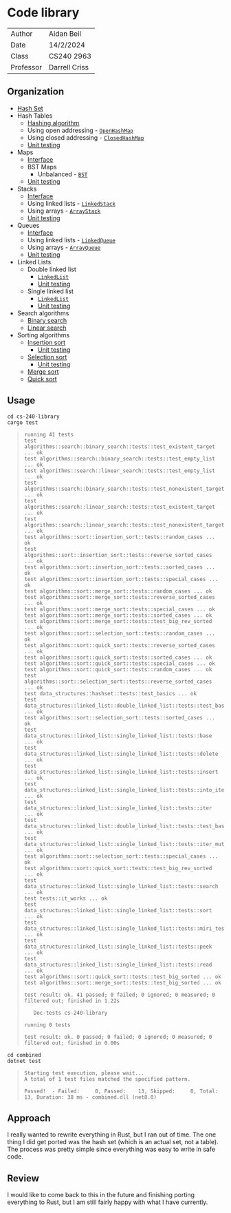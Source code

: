 # Code library 

| | |
|-|-|
| Author | Aidan Beil |
| Date | 14/2/2024 |
| Class | CS240 2963 |
| Professor | Darrell Criss |

## Organization

- [Hash Set](cs-240-library/src/data_structures/hashset.rs)
- Hash Tables
    - [Hashing algorithm](combined/Hasher.cs)
    - Using open addressing - [`OpenHashMap`](combined/Tables/OpenHashTable.cs)
    - Using closed addressing - [`ClosedHashMap`](combined/Tables/ClosedHashTable.cs)
    - [Unit testing](combined/Tables/TestTable.cs)
- Maps
    - [Interface](combined/Maps/IMap.cs)
    - BST Maps
        - Unbalanced - [`BST`](combined/Maps/BSTs/BST.cs)
    - [Unit testing](combined/Maps/TestMaps.cs)
- Stacks
    - [Interface](combined/Stacks/IStack.cs)
    - Using linked lists - [`LinkedStack`](combined/Stacks/LinkedStack.cs)
    - Using arrays - [`ArrayStack`](combined/Stacks/ArrayStack.cs)
    - [Unit testing](combined/Stacks/TestStacks.cs)
- Queues
    - [Interface](combined/Queues/IQueue.cs)
    - Using linked lists - [`LinkedQueue`](combined/Queues/LinkedQueue.cs)
    - Using arrays - [`ArrayQueue`](combined/Queues/ArrayQueue.cs)
    - [Unit testing](combined/Queues/TestQueues.cs)
- Linked Lists
    - Double linked list
        - [`LinkedList`](combined/LinkedList/LinkedList.cs)
        - [Unit testing](combined/LinkedList/Test.cs)
    - Single linked list
        - [`LinkedList`](cs-240-library/src/data_structures/linked_list/single_linked_list/solution.rs)
        - [Unit testing](cs-240-library/src/data_structures/linked_list/single_linked_list/tests.rs)
- Search algorithms
    - [Binary search](cs-240-library/src/algorithms/search/binary_search.rs)
    - [Linear search](cs-240-library/src/algorithms/search/linear_search.rs)
- Sorting algorithms
    - [Insertion sort](cs-240-library/src/algorithms/sort/insertion_sort/solution.rs)
        - [Unit testing](cs-240-library/src/algorithms/sort/insertion_sort/tests.rs)
    - [Selection sort](cs-240-library/src/algorithms/sort/selection_sort/solution.rs)
        - [Unit testing](cs-240-library/src/algorithms/sort/selection_sort/tests.rs)
    - [Merge sort](cs-240-library/src/algorithms/sort/merge_sort.rs)
    - [Quick sort](cs-240-library/src/algorithms/sort/quick_sort.rs)

## Usage

```
cd cs-240-library
cargo test
```

> ```
> running 41 tests
> test algorithms::search::binary_search::tests::test_existent_target ... ok
> test algorithms::search::binary_search::tests::test_empty_list ... ok
> test algorithms::search::linear_search::tests::test_empty_list ... ok
> test algorithms::search::binary_search::tests::test_nonexistent_target ... ok
> test algorithms::search::linear_search::tests::test_existent_target ... ok
> test algorithms::search::linear_search::tests::test_nonexistent_target ... ok
> test algorithms::sort::insertion_sort::tests::random_cases ... ok
> test algorithms::sort::insertion_sort::tests::reverse_sorted_cases ... ok
> test algorithms::sort::insertion_sort::tests::sorted_cases ... ok
> test algorithms::sort::insertion_sort::tests::special_cases ... ok
> test algorithms::sort::merge_sort::tests::random_cases ... ok
> test algorithms::sort::merge_sort::tests::reverse_sorted_cases ... ok
> test algorithms::sort::merge_sort::tests::special_cases ... ok
> test algorithms::sort::merge_sort::tests::sorted_cases ... ok
> test algorithms::sort::merge_sort::tests::test_big_rev_sorted ... ok
> test algorithms::sort::selection_sort::tests::random_cases ... ok
> test algorithms::sort::quick_sort::tests::reverse_sorted_cases ... ok
> test algorithms::sort::quick_sort::tests::sorted_cases ... ok
> test algorithms::sort::quick_sort::tests::special_cases ... ok
> test algorithms::sort::quick_sort::tests::random_cases ... ok
> test algorithms::sort::selection_sort::tests::reverse_sorted_cases ... ok
> test data_structures::hashset::tests::test_basics ... ok
> test data_structures::linked_list::double_linked_list::tests::test_basic ... ok
> test algorithms::sort::selection_sort::tests::sorted_cases ... ok
> test data_structures::linked_list::single_linked_list::tests::base ... ok
> test data_structures::linked_list::single_linked_list::tests::delete ... ok
> test data_structures::linked_list::single_linked_list::tests::insert ... ok
> test data_structures::linked_list::single_linked_list::tests::into_iter ... ok
> test data_structures::linked_list::single_linked_list::tests::iter ... ok
> test data_structures::linked_list::double_linked_list::tests::test_basic_front ... ok
> test data_structures::linked_list::single_linked_list::tests::iter_mut ... ok
> test algorithms::sort::selection_sort::tests::special_cases ... ok
> test algorithms::sort::quick_sort::tests::test_big_rev_sorted ... ok
> test data_structures::linked_list::single_linked_list::tests::search ... ok
> test tests::it_works ... ok
> test data_structures::linked_list::single_linked_list::tests::sort ... ok
> test data_structures::linked_list::single_linked_list::tests::miri_testing_from_book_ref ... ok
> test data_structures::linked_list::single_linked_list::tests::peek ... ok
> test data_structures::linked_list::single_linked_list::tests::read ... ok
> test algorithms::sort::quick_sort::tests::test_big_sorted ... ok
> test algorithms::sort::merge_sort::tests::test_big_sorted ... ok
> 
> test result: ok. 41 passed; 0 failed; 0 ignored; 0 measured; 0 filtered out; finished in 1.22s
> 
>    Doc-tests cs-240-library
> 
> running 0 tests
> 
> test result: ok. 0 passed; 0 failed; 0 ignored; 0 measured; 0 filtered out; finished in 0.00s
> ```

```
cd combined
dotnet test
```

> ```
> Starting test execution, please wait...
> A total of 1 test files matched the specified pattern.
> 
> Passed!  - Failed:     0, Passed:    13, Skipped:     0, Total:    13, Duration: 38 ms - combined.dll (net8.0)
> ```

## Approach

I really wanted to rewrite everything in Rust, but I ran out of time. The one thing I did get ported was the hash set (which is an actual set, not a table). The process was pretty simple since everything was easy to write in safe code.

## Review

I would like to come back to this in the future and finishing porting everything to Rust, but I am still fairly happy with what I have currently.